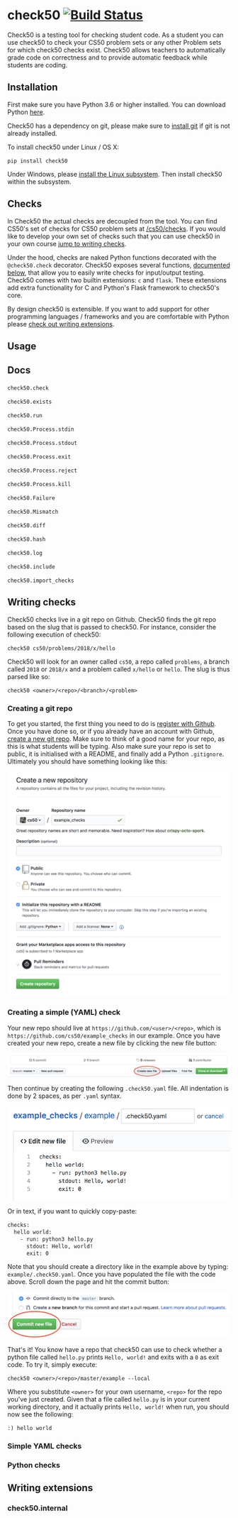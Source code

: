 # check50 [![Build Status](https://www.travis-ci.org/cs50/check50.svg?branch=check50api-pool)](https://www.travis-ci.org/cs50/check50)

Check50 is a testing tool for checking student code. As a student you can use check50 to check your CS50 problem sets or any other Problem sets for which check50 checks exist. Check50 allows teachers to automatically grade code on correctness and to provide automatic feedback while students are coding.

## Installation
First make sure you have Python 3.6 or higher installed. You can download Python [here](https://www.python.org/downloads/).

Check50 has a dependency on git, please make sure to [install git](https://git-scm.com/book/en/v2/Getting-Started-Installing-Git) if git is not already installed.

To install check50 under Linux / OS X:

    pip install check50

Under Windows, please [install the Linux subsystem](https://docs.microsoft.com/en-us/windows/wsl/install-win10). Then install check50 within the subsystem.

## Checks
In Check50 the actual checks are decoupled from the tool. You can find CS50's set of checks for CS50 problem sets at [/cs50/checks](https://github.com/cs50/checks). If you would like to develop your own set of checks such that you can use check50 in your own course [jump to writing checks](#writing-checks).

Under the hood, checks are naked Python functions decorated with the ``` @check50.check``` decorator. Check50 exposes several functions, [documented below](#docs), that allow you to easily write checks for input/output testing. Check50 comes with two builtin extensions: `c` and `flask`. These extensions add extra functionality for C and Python's Flask framework to check50's core.

By design check50 is extensible. If you want to add support for other programming languages / frameworks and you are comfortable with Python please [check out writing extensions](#writing-extensions).

## Usage

## Docs

`check50.check`

`check50.exists`

`check50.run`

`check50.Process.stdin`

`check50.Process.stdout`

`check50.Process.exit`

`check50.Process.reject`

`check50.Process.kill`

`check50.Failure`

`check50.Mismatch`

`check50.diff`

`check50.hash`

`check50.log`

`check50.include`

`check50.import_checks`

## Writing checks
Check50 checks live in a git repo on Github. Check50 finds the git repo based on the slug that is passed to check50. For instance, consider the following execution of check50:

    check50 cs50/problems/2018/x/hello

Check50 will look for an owner called `cs50`, a repo called `problems`, a branch called `2018` or `2018/x` and a problem called `x/hello` or `hello`. The slug is thus parsed like so:

    check50 <owner>/<repo>/<branch>/<problem>

### Creating a git repo
To get you started, the first thing you need to do is [register with Github](https://github.com/join). Once you have done so, or if you already have an account with Github, [create a new git repo](https://github.com/new). Make sure to think of a good name for your repo, as this is what students will be typing. Also make sure your repo is set to public, it is initialised with a README, and finally add a Python `.gitignore`. Ultimately you should have something looking like this:

![](docs/repo.png)

### Creating a simple (YAML) check

Your new repo should live at `https://github.com/<user>/<repo>`, which is `https://github.com/cs50/example_checks` in our example. Once you have created your new repo, create a new file by clicking the new file button:

![](docs/new_file.png)

Then continue by creating the following `.check50.yaml` file. All indentation is done by 2 spaces, as per `.yaml` syntax.

![](docs/new_yaml.png)

Or in text, if you want to quickly copy-paste:

    checks:
      hello world:
        - run: python3 hello.py
          stdout: Hello, world!
          exit: 0

Note that you should create a directory like in the example above by typing: `example/.check50.yaml`. Once you have populated the file with the code above. Scroll down the page and hit the commit button:

![](docs/commit.png)

That's it! You know have a repo that check50 can use to check whether a python file called `hello.py` prints `Hello, world!` and exits with a `0` as exit code. To try it, simply execute:

    check50 <owner>/<repo>/master/example --local

Where you substitute `<owner>` for your own username, `<repo>` for the repo you've just created. Given that a file called `hello.py` is in your current working directory, and it actually prints `Hello, world!` when run, you should now see the following:

    :) hello world

### Simple YAML checks

### Python checks

## Writing extensions

### check50.internal
